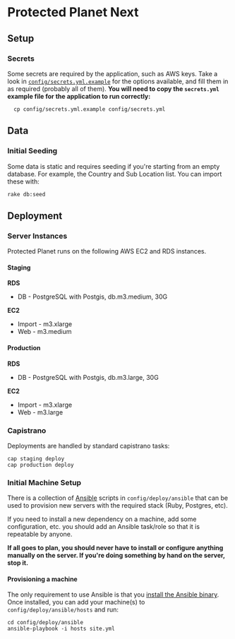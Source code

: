 # Protected Planet Next

## Setup

### Secrets

Some secrets are required by the application, such as AWS keys. Take a
look in [`config/secrets.yml.example`](config/secrets.yml.example) for
the options available, and fill them in as required (probably all of
them). **You will need to copy the `secrets.yml` example file for the
application to run correctly:**

```
  cp config/secrets.yml.example config/secrets.yml
```

## Data

### Initial Seeding

Some data is static and requires seeding if you're starting from an
empty database. For example, the Country and Sub Location list. You can
import these with:

```
rake db:seed
```

## Deployment

### Server Instances

Protected Planet runs on the following AWS EC2 and RDS instances.

#### Staging

**RDS**

   * DB - PostgreSQL with Postgis, db.m3.medium, 30G

**EC2**

   * Import - m3.xlarge
   * Web -  m3.medium

#### Production

**RDS**

   * DB - PostgreSQL with Postgis, db.m3.large, 30G

**EC2**

   * Import - m3.xlarge
   * Web - m3.large

### Capistrano

Deployments are handled by standard capistrano tasks:

```
cap staging deploy
cap production deploy
```

### Initial Machine Setup

There is a collection of [Ansible](http://ansible.com) scripts in
`config/deploy/ansible` that can be used to provision new servers with
the required stack (Ruby, Postgres, etc).

If you need to install a new dependency on a machine, add some
configuration, etc. you should add an Ansible task/role so that it is
repeatable by anyone.

**If all goes to plan, you should never have to install or configure
anything manually on the server. If you're doing something by hand on
the server, stop it.**

#### Provisioning a machine

The only requirement to use Ansible is that you [install the Ansible
binary](http://docs.ansible.com/intro_installation.html). Once
installed, you can add your machine(s) to `config/deploy/ansible/hosts`
and run:

```
cd config/deploy/ansible
ansible-playbook -i hosts site.yml
```
